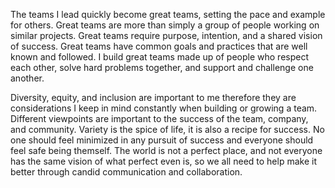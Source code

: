 The teams I lead quickly become great teams, setting the pace and example for others. Great teams are more than simply a group of people working on similar projects. Great teams require purpose, intention, and a shared vision of success. Great teams have common goals and practices that are well known and followed. I build great teams made up of people who respect each other, solve hard problems together, and support and challenge one another.

Diversity, equity, and inclusion are important to me therefore they are considerations I keep in mind constantly when building or growing a team. Different viewpoints are important to the success of the team, company, and community. Variety is the spice of life, it is also a recipe for success. No one should feel minimized in any pursuit of success and everyone should feel safe being themself. The world is not a perfect place, and not everyone has the same vision of what perfect even is, so we all need to help make it better through candid communication and collaboration.

<!-- I help people achieve their professional goals and be their best self through clear and consistent communication. -->
